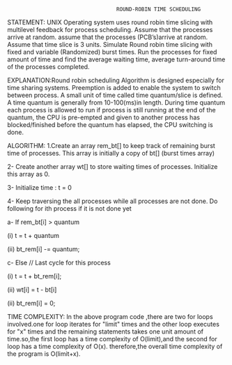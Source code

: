 ﻿                                       ROUND-ROBIN TIME SCHEDULING
STATEMENT: UNIX Operating system uses round robin time slicing with multilevel feedback for process scheduling. Assume that the processes arrive at random. assume that the processes (PCB’s)arrive at random. Assume that time slice is 3 units. Simulate Round robin time slicing with fixed and variable (Randomized) burst times. Run the processes for fixed amount of time and find the average waiting time, average turn-around time of the processes completed.

EXPLANATION:Round robin scheduling Algorithm is designed especially for time sharing systems. Preemption is added to enable the system to switch between process. A small unit of time called time quantum/slice is defined. A time quantum is generally from 10-100(ms)in length. During time quantum each process is allowed to run if process is still running at the end of the quantum, the CPU is pre-empted and given to another process has blocked/finished before the quantum has elapsed, the CPU switching is done.

ALGORITHM:
1.Create an array rem_bt[] to keep track of remaining
burst time of processes. This array is initially a
copy of bt[] (burst times array)

2- Create another array wt[] to store waiting times
of processes. Initialize this array as 0.

3- Initialize time : t = 0

4- Keep traversing the all processes while all processes
are not done. Do following for ith process if it is not done yet

a- If rem_bt[i] > quantum

(i) t = t + quantum

(ii) bt_rem[i] -= quantum;

c- Else // Last cycle for this process

(i) t = t + bt_rem[i];

(ii) wt[i] = t - bt[i]

(ii) bt_rem[i] = 0;

TIME COMPLEXITY: In the above program code ,there are two for loops involved.one for loop iterates for "limit" times and the other loop executes for "x" times and the remaining statements takes one unit amount of time.so,the first loop has a time complexity of O(limit),and the second for loop has a time complexity of O(x). therefore,the overall time complexity of the program is O(limit+x).
